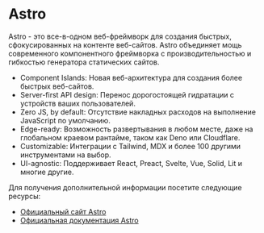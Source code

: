 # Astro

Astro - это все-в-одном веб-фреймворк для создания быстрых, сфокусированных на контенте веб-сайтов. Astro объединяет мощь современного компонентного фреймворка с производительностью и гибкостью генератора статических сайтов.

- Component Islands: Новая веб-архитектура для создания более быстрых веб-сайтов.
- Server-first API design: Перенос дорогостоящей гидратации с устройств ваших пользователей.
- Zero JS, by default: Отсутствие накладных расходов на выполнение JavaScript по умолчанию.
- Edge-ready: Возможность развертывания в любом месте, даже на глобальном краевом рантайме, таком как Deno или Cloudflare.
- Customizable: Интеграции с Tailwind, MDX и более 100 другими инструментами на выбор.
- UI-agnostic: Поддерживает React, Preact, Svelte, Vue, Solid, Lit и многие другие.

Для получения дополнительной информации посетите следующие ресурсы:

- [Официальный сайт Astro](https://astro.build/)
- [Официальная документация Astro](https://docs.astro.build/)
